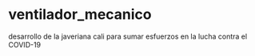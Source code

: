 # ventilador_mecanico
desarrollo de la javeriana cali para sumar esfuerzos en la lucha contra el COVID-19
